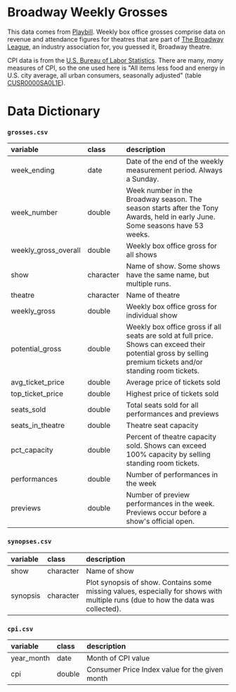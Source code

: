 # Broadway Weekly Grosses

This data comes from [Playbill](https://www.playbill.com/grosses). Weekly box office grosses comprise data on revenue and attendance figures for theatres that are part of [The Broadway League](https://en.wikipedia.org/wiki/The_Broadway_League), an industry association for, you guessed it, Broadway theatre.

CPI data is from the [U.S. Bureau of Labor Statistics](https://www.bls.gov/). There are many, *many* measures of CPI, so the one used here is "All items less food and energy in U.S. city average, all urban consumers, seasonally adjusted" (table [CUSR0000SA0L1E](https://beta.bls.gov/dataViewer/view/timeseries/CUSR0000SA0L1E)).



# Data Dictionary

### `grosses.csv`

| variable             | class     | description                                                  |
| :------------------- | :-------- | :----------------------------------------------------------- |
| week_ending          | date      | Date of the end of the weekly measurement period. Always a Sunday. |
| week_number          | double    | Week number in the Broadway season. The season starts after the Tony Awards, held in early June. Some seasons have 53 weeks. |
| weekly_gross_overall | double    | Weekly box office gross for all shows                        |
| show                 | character | Name of show. Some shows have the same name, but multiple runs. |
| theatre              | character | Name of theatre                                              |
| weekly_gross         | double    | Weekly box office gross for individual show                  |
| potential_gross      | double    | Weekly box office gross if all seats are sold at full price. Shows can exceed their potential gross by selling premium tickets and/or standing room tickets. |
| avg_ticket_price     | double    | Average price of tickets sold                                |
| top_ticket_price     | double    | Highest price of tickets sold                                |
| seats_sold           | double    | Total seats sold for all performances and previews           |
| seats_in_theatre     | double    | Theatre seat capacity                                        |
| pct_capacity         | double    | Percent of theatre capacity sold. Shows can exceed 100% capacity by selling standing room tickets. |
| performances         | double    | Number of performances in the week                           |
| previews             | double    | Number of preview performances in the week. Previews occur before a show's official open. |



### `synopses.csv`

| variable | class     | description                                                  |
| :------- | :-------- | :----------------------------------------------------------- |
| show     | character | Name of show                                                 |
| synopsis | character | Plot synopsis of show. Contains some missing values, especially for shows with multiple runs (due to how the data was collected). |



### `cpi.csv`

| variable   | class  | description                                    |
| :--------- | :----- | :--------------------------------------------- |
| year_month | date   | Month of CPI value                             |
| cpi        | double | Consumer Price Index value for the given month |